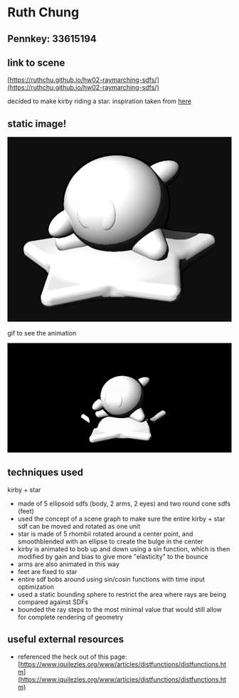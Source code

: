 # Ruth Chung

## Pennkey: 33615194

## link to scene
[https://ruthchu.github.io/hw02-raymarching-sdfs/](https://ruthchu.github.io/hw02-raymarching-sdfs/)

decided to make kirby riding a star. inspiration taken from [here](https://youtu.be/WShCN-AYHqA)

## static image!

![](images/kirbyrender.png)

gif to see the animation

![](images/kirby.gif)

## techniques used
kirby + star
- made of 5 ellipsoid sdfs (body, 2 arms, 2 eyes) and two round cone sdfs (feet)
- used the concept of a scene graph to make sure the entire kirby + star sdf can be moved and rotated as one unit
- star is made of 5 rhombii rotated around a center point, and smoothblended with an ellipse to create the bulge in the center
- kirby is animated to bob up and down using a sin function, which is then modified by gain and bias to give more "elasticity" to the bounce
- arms are also animated in this way
- feet are fixed to star
- entire sdf bobs around using sin/cosin functions with time input
optimization
- used a static bounding sphere to restrict the area where rays are being compared against SDFs
- bounded the ray steps to the most minimal value that would still allow for complete rendering of geometry

## useful external resources
- referenced the heck out of this page:
[https://www.iquilezles.org/www/articles/distfunctions/distfunctions.htm](https://www.iquilezles.org/www/articles/distfunctions/distfunctions.htm)